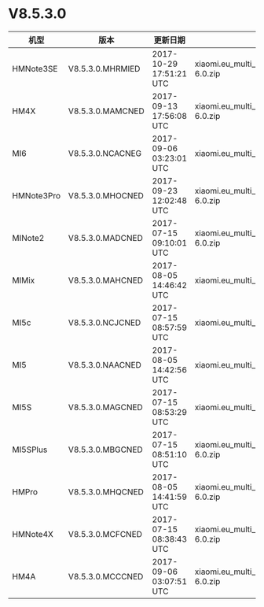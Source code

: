 # V8.5.3.0
| 机型 | 版本 | 更新日期 | 文件名 | 大小 | 下载链接 |
| ---- | ---- | ---- | ---- | ---- | ---- |
| HMNote3SE | V8.5.3.0.MHRMIED | 2017-10-29 17:51:21 UTC | xiaomi.eu_multi_HMNote3SE_V8.5.3.0.MHRMIED_v8-6.0.zip | 1.0 GB | [SourceForge](https://sourceforge.net/projects/xiaomi-eu-multilang-miui-roms/files/xiaomi.eu/MIUI-STABLE-RELEASES/MIUIv8.5/xiaomi.eu_multi_HMNote3SE_V8.5.3.0.MHRMIED_v8-6.0.zip/download) |
| HM4X | V8.5.3.0.MAMCNED | 2017-09-13 17:56:08 UTC | xiaomi.eu_multi_HM4X_V8.5.3.0.MAMCNED_v8-6.0.zip | 1.0 GB | [SourceForge](https://sourceforge.net/projects/xiaomi-eu-multilang-miui-roms/files/xiaomi.eu/MIUI-STABLE-RELEASES/MIUIv8.5/xiaomi.eu_multi_HM4X_V8.5.3.0.MAMCNED_v8-6.0.zip/download) |
| MI6 | V8.5.3.0.NCACNEG | 2017-09-06 03:23:01 UTC | xiaomi.eu_multi_MI6_V8.5.3.0.NCACNEG_v8-7.1.zip | 1.2 GB | [SourceForge](https://sourceforge.net/projects/xiaomi-eu-multilang-miui-roms/files/xiaomi.eu/MIUI-STABLE-RELEASES/MIUIv8.5/xiaomi.eu_multi_MI6_V8.5.3.0.NCACNEG_v8-7.1.zip/download) |
| HMNote3Pro | V8.5.3.0.MHOCNED | 2017-09-23 12:02:48 UTC | xiaomi.eu_multi_HMNote3Pro_V8.5.3.0.MHOCNED_v8-6.0.zip | 979.1 MB | [SourceForge](https://sourceforge.net/projects/xiaomi-eu-multilang-miui-roms/files/xiaomi.eu/MIUI-STABLE-RELEASES/MIUIv8.5/xiaomi.eu_multi_HMNote3Pro_V8.5.3.0.MHOCNED_v8-6.0.zip/download) |
| MINote2 | V8.5.3.0.MADCNED | 2017-07-15 09:10:01 UTC | xiaomi.eu_multi_MINote2_V8.5.3.0.MADCNED_v8-6.0.zip | 1.0 GB | [SourceForge](https://sourceforge.net/projects/xiaomi-eu-multilang-miui-roms/files/xiaomi.eu/MIUI-STABLE-RELEASES/MIUIv8.5/xiaomi.eu_multi_MINote2_V8.5.3.0.MADCNED_v8-6.0.zip/download) |
| MIMix | V8.5.3.0.MAHCNED | 2017-08-05 14:46:42 UTC | xiaomi.eu_multi_MIMix_V8.5.3.0.MAHCNED_v8-6.0.zip | 1.0 GB | [SourceForge](https://sourceforge.net/projects/xiaomi-eu-multilang-miui-roms/files/xiaomi.eu/MIUI-STABLE-RELEASES/MIUIv8.5/xiaomi.eu_multi_MIMix_V8.5.3.0.MAHCNED_v8-6.0.zip/download) |
| MI5c | V8.5.3.0.NCJCNED | 2017-07-15 08:57:59 UTC | xiaomi.eu_multi_MI5c_V8.5.3.0.NCJCNED_v8-7.1.zip | 869.7 MB | [SourceForge](https://sourceforge.net/projects/xiaomi-eu-multilang-miui-roms/files/xiaomi.eu/MIUI-STABLE-RELEASES/MIUIv8.5/xiaomi.eu_multi_MI5c_V8.5.3.0.NCJCNED_v8-7.1.zip/download) |
| MI5 | V8.5.3.0.NAACNED | 2017-08-05 14:42:56 UTC | xiaomi.eu_multi_MI5_V8.5.3.0.NAACNED_v8-7.0.zip | 1.1 GB | [SourceForge](https://sourceforge.net/projects/xiaomi-eu-multilang-miui-roms/files/xiaomi.eu/MIUI-STABLE-RELEASES/MIUIv8.5/xiaomi.eu_multi_MI5_V8.5.3.0.NAACNED_v8-7.0.zip/download) |
| MI5S | V8.5.3.0.MAGCNED | 2017-07-15 08:53:29 UTC | xiaomi.eu_multi_MI5S_V8.5.3.0.MAGCNED_v8-6.0.zip | 1.0 GB | [SourceForge](https://sourceforge.net/projects/xiaomi-eu-multilang-miui-roms/files/xiaomi.eu/MIUI-STABLE-RELEASES/MIUIv8.5/xiaomi.eu_multi_MI5S_V8.5.3.0.MAGCNED_v8-6.0.zip/download) |
| MI5SPlus | V8.5.3.0.MBGCNED | 2017-07-15 08:51:10 UTC | xiaomi.eu_multi_MI5SPlus_V8.5.3.0.MBGCNED_v8-6.0.zip | 1.0 GB | [SourceForge](https://sourceforge.net/projects/xiaomi-eu-multilang-miui-roms/files/xiaomi.eu/MIUI-STABLE-RELEASES/MIUIv8.5/xiaomi.eu_multi_MI5SPlus_V8.5.3.0.MBGCNED_v8-6.0.zip/download) |
| HMPro | V8.5.3.0.MHQCNED | 2017-08-05 14:41:59 UTC | xiaomi.eu_multi_HMPro_V8.5.3.0.MHQCNED_v8-6.0.zip | 947.8 MB | [SourceForge](https://sourceforge.net/projects/xiaomi-eu-multilang-miui-roms/files/xiaomi.eu/MIUI-STABLE-RELEASES/MIUIv8.5/xiaomi.eu_multi_HMPro_V8.5.3.0.MHQCNED_v8-6.0.zip/download) |
| HMNote4X | V8.5.3.0.MCFCNED | 2017-07-15 08:38:43 UTC | xiaomi.eu_multi_HMNote4X_V8.5.3.0.MCFCNED_v8-6.0.zip | 1.0 GB | [SourceForge](https://sourceforge.net/projects/xiaomi-eu-multilang-miui-roms/files/xiaomi.eu/MIUI-STABLE-RELEASES/MIUIv8.5/xiaomi.eu_multi_HMNote4X_V8.5.3.0.MCFCNED_v8-6.0.zip/download) |
| HM4A | V8.5.3.0.MCCCNED | 2017-09-06 03:07:51 UTC | xiaomi.eu_multi_HM4A_V8.5.3.0.MCCCNED_v8-6.0.zip | 1.0 GB | [SourceForge](https://sourceforge.net/projects/xiaomi-eu-multilang-miui-roms/files/xiaomi.eu/MIUI-STABLE-RELEASES/MIUIv8.5/xiaomi.eu_multi_HM4A_V8.5.3.0.MCCCNED_v8-6.0.zip/download) |
